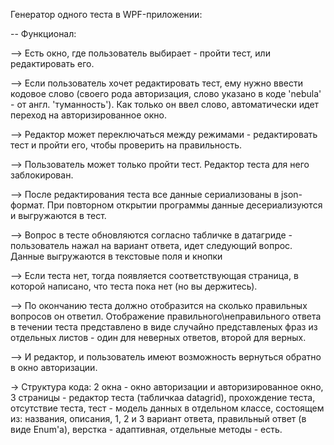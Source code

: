 Генератор одного теста в WPF-приложении:

-- Функционал:

 --> Есть окно, где пользователь выбирает - пройти тест, или редактировать его.
 
 --> Если пользователь хочет редактировать тест, ему нужно ввести кодовое слово (своего рода авторизация, слово указано в коде 'nebula' - от англ. 'туманность'). 
Как только он ввел слово, автоматически идет переход на авторизированное окно.

 --> Редактор может переключаться между режимами - редактировать тест и пройти его, чтобы проверить на правильность.

 --> Пользователь может только пройти тест. Редактор теста для него заблокирован. 
 
 --> После редактирования теста все данные сериализованы в json-формат. При повторном открытии программы данные десериализуются и выгружаются в тест.

 --> Вопрос в тесте обновляются согласно табличке в датагриде - пользователь нажал на вариант ответа, идет следующий вопрос. Данные выгружаются в текстовые поля и кнопки

 --> Если теста нет, тогда появляется соответствующая страница, в которой написано, что теста пока нет (но вы держитесь).

 --> По окончанию теста должно отобразится на сколько правильных вопросов он ответил. Отображение правильного\неправильного ответа в течении теста
 представлено в виде случайно представленых фраз из отдельных листов - один для неверных ответов, второй для верных.

 --> И редактор, и пользователь имеют возможность вернуться обратно в окно авторизации.
 
-> Структура кода: 2 окна - окно авторизации и авторизированное окно, 3 страницы - редактор теста (табличкаа datagrid), прохождение теста, отсутствие теста,
тест - модель данных в отдельном классе, состоящем из: названия, описания, 1, 2 и 3 вариант ответа, правильный ответ (в виде Enum'a), верстка - адаптивная, отдельные методы - есть.
